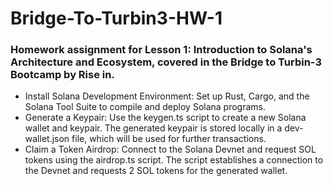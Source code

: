 # Bridge-To-Turbin3-HW-1

### Homework assignment for Lesson 1: Introduction to Solana's Architecture and Ecosystem, covered in the Bridge to Turbin-3 Bootcamp by Rise in. ###
- Install Solana Development Environment: Set up Rust, Cargo, and the Solana Tool Suite to compile and deploy Solana programs.
- Generate a Keypair: Use the keygen.ts script to create a new Solana wallet and keypair. The generated keypair is stored locally in a dev-wallet.json file, which will be used for further transactions.
- Claim a Token Airdrop: Connect to the Solana Devnet and request SOL tokens using the airdrop.ts script. The script establishes a connection to the Devnet and requests 2 SOL tokens for the generated wallet.
